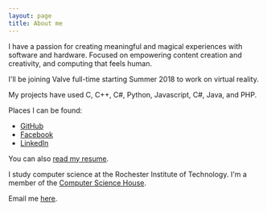```yaml
---
layout: page
title: About me
---
```


I have a passion for creating meaningful and magical experiences with
software and hardware. Focused on empowering content creation and creativity,
and computing that feels human.

I'll be joining Valve full-time starting Summer 2018 to work on virtual reality.

My projects have used C, C++, C#, Python, Javascript, C#, Java, and PHP.

Places I can be found:
- [GitHub](https://github.com/dag10)
- [Facebook](http://facebook.com/drew.gottlieb)
- [LinkedIn](http://linkedin.com/in/drewgottlieb)

You can also [read my resume](/resume.pdf).

I study computer science at the Rochester Institute
of Technology. I'm a member of the [Computer Science House](http://csh.rit.edu).

Email me [here](http://www.google.com/recaptcha/mailhide/d?k=01Q51Q3Jr2KNjegoVqxjDZpg==&c=_ETyezYLM0DA1X5AEdvXc7USoU5xylYz5AXu0mzqPto=).

